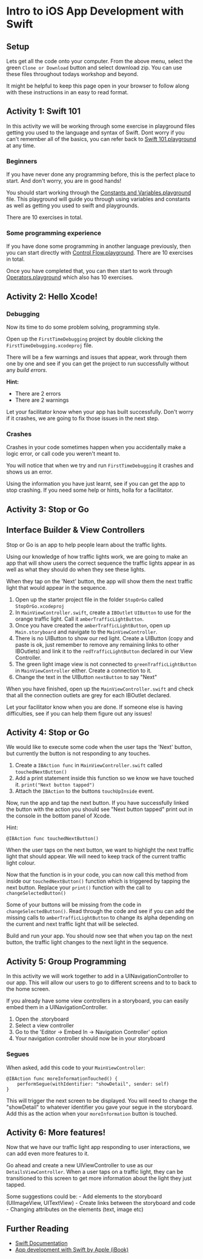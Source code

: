 # Intro to iOS App Development with Swift

## Setup

Lets get all the code onto your computer. From the above menu, select the green `Clone or Download` button and select download zip.
You can use these files throughout todays workshop and beyond.

It might be helpful to keep this page open in your browser to follow along with these instructions in an easy to read format.

## Activity 1: Swift 101

In this activity we will be working through some exercise in playground files getting you used to the language and syntax of Swift. Dont worry if you can't remember all of the basics, you can refer back to [Swift 101.playground](https://github.com/codelikeagirlau/intro-to-ios-with-swift/tree/master/Swift101.playground) at any time.

### Beginners

If you have never done any programming before, this is the perfect place to start. And don't worry, you are in good hands!

You should start working through the [Constants and Variables.playground](https://github.com/codelikeagirlau/intro-to-ios-with-swift/tree/master/SWIFT%20BASICS/1.%20Constants%20and%20Variables.playground) file. This playground will guide you through using variables and constants as well as getting you used to swift and playgrounds.

There are 10 exercises in total.

### Some programming experience

If you have done some programming in another language previously, then you can start directly with [Control Flow.playground](https://github.com/codelikeagirlau/intro-to-ios-with-swift/tree/master/SWIFT%20BASICS/2.%20Control%20Flow.playground). There are 10 exercises in total.

Once you have completed that, you can then start to work through [Operators.playground](https://github.com/codelikeagirlau/intro-to-ios-with-swift/tree/master/SWIFT%20BASICS/3.%20Operators.playground) which also has 10 exercises.

## Activity 2: Hello Xcode!

### Debugging

Now its time to do some problem solving, programming style.

Open up the `FirstTimeDebugging` project by double clicking the `FirstTimeDebugging.xcodeproj` file.

There will be a few warnings and issues that appear, work through them one by one and see if you can get the project to run successfully without any *build errors*.

**Hint:**
- There are 2 errors
- There are 2 warnings

Let your facilitator know when your app has built successfully. Don't worry if it crashes, we are going to fix those issues in the next step.

### Crashes

Crashes in your code sometimes happen when you accidentally make a logic error, or call code you weren't meant to.

You will notice that when we try and run `FirstTimeDebugging` it crashes and shows us an error.

Using the information you have just learnt, see if you can get the app to stop crashing.
If you need some help or hints, holla for a facilitator.

## Activity 3: Stop or Go

## Interface Builder & View Controllers
Stop or Go is an app to help people learn about the traffic lights.

Using our knowledge of how traffic lights work, we are going to make an app that will show users the correct sequence the traffic lights appear in as well as what they should do when they see these lights.

When they tap on the 'Next' button, the app will show them the next traffic light that would appear in the sequence.

1. Open up the starter project file in the folder `StopOrGo` called `StopOrGo.xcodeproj`
2. In `MainViewController.swift`, create a `IBOutlet` `UIButton` to use for the orange traffic light. Call it `amberTrafficLightButton`.
3. Once you have created the `amberTrafficLightButton`, open up `Main.storyboard` and navigate to the `MainViewController`.
4. There is no UIButton to show our red light. Create a UIButton (copy and paste is ok, just remember to remove any remaining links to other IBOutlets) and link it to the `redTrafficLightButton` declared in our View Controller.
5. The green light image view is not connected to `greenTrafficLightButton` in `MainViewController` either. Create a connection to it.
6. Change the text in the UIButton `nextButton` to say "Next"

When you have finished, open up the `MainViewController.swift` and check that all the connection outlets are grey for each IBOutlet declared.

Let your facilitator know when you are done. If someone else is having difficulties, see if you can help them figure out any issues!

## Activity 4: Stop or Go

We would like to execute some code when the user taps the 'Next' button, but currently the button is not responding to any touches.

1. Create a `IBAction func` in `MainViewController.swift` called `touchedNextButton()`
2. Add a print statement inside this function so we know we have touched it. `print("Next button tapped")`
3. Attach the `IBAction` to the buttons `touchUpInside` event.

Now, run the app and tap the next button. If you have successfully linked the button with the action you should see "Next button tapped" print out in the console in the bottom panel of Xcode.

Hint:

`@IBAction func touchedNextButton()`

When the user taps on the next button, we want to highlight the next traffic light that should appear.
We will need to keep track of the current traffic light colour.

Now that the function is in your code, you can now call this method from inside our `touchedNextButton()`
function which is triggered by tapping the next button. Replace your `print()` function with the call to `changeSelectedButton()`

Some of your buttons will be missing from the code in `changeSelectedButton()`.
Read through the code and see if you can add the missing calls to `amberTrafficLightButton` to change its alpha
depending on the current and next traffic light that will be selected.

Build and run your app. You should now see that when you tap on the next button, the traffic light changes to the next light in the sequence.

## Activity 5: Group Programming

In this activity we will work together to add in a UINavigationController to our app. This will allow our users to go to different screens and to to back to the home screen.

If you already have some view controllers in a storyboard, you can easily embed them in a UINavigationController.

1. Open the .storyboard
2. Select a view controller
3. Go to the 'Editor -> Embed In -> Navigation Controller' option
4. Your navigation controller should now be in your storyboard

### Segues

When asked, add this code to your `MainViewController`:

```
@IBAction func moreInformationTouched() {
    performSegue(withIdentifier: "showDetail", sender: self)
}
```

This will trigger the next screen to be displayed.
You will need to change the "showDetail" to whatever identifier you gave your segue in the storyboard.
Add this as the action when your `moreInformation` button is touched.

## Activity 6: More features!

Now that we have our traffic light app responding to user interactions, we can add even more features to it.

Go ahead and create a new UIViewController to use as our `DetailsViewController`. When a user taps on a traffic light, they can be transitioned to this screen to get more information about the light they just tapped.

Some suggestions could be:
    - Add elements to the storyboard (UIImageView, UITextView)
    - Create links between the storyboard and code
    - Changing attributes on the elements (text, image etc)

## Further Reading

- [Swift Documentation](https://docs.swift.org/swift-book/LanguageGuide/TheBasics.html)
- [App development with Swift by Apple (iBook)](https://itunes.apple.com/us/book/app-development-with-swift/id1219117996?mt=11)
